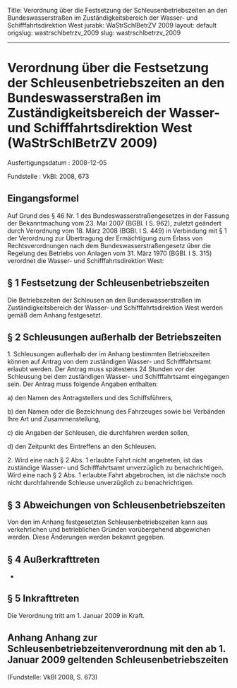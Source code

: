 Title: Verordnung über die Festsetzung der Schleusenbetriebszeiten an den Bundeswasserstraßen
  im Zuständigkeitsbereich der Wasser- und Schifffahrtsdirektion West
jurabk: WaStrSchlBetrZV 2009
layout: default
origslug: wastrschlbetrzv_2009
slug: wastrschlbetrzv_2009

---

# Verordnung über die Festsetzung der Schleusenbetriebszeiten an den Bundeswasserstraßen im Zuständigkeitsbereich der Wasser- und Schifffahrtsdirektion West (WaStrSchlBetrZV 2009)

Ausfertigungsdatum
:   2008-12-05

Fundstelle
:   VkBl: 2008, 673


## Eingangsformel

Auf Grund des § 46 Nr. 1 des Bundeswasserstraßengesetzes in der
Fassung der Bekanntmachung vom 23. Mai 2007 (BGBl. I S. 962), zuletzt
geändert durch Verordnung vom 18. März 2008 (BGBl. I S. 449) in
Verbindung mit § 1 der Verordnung zur Übertragung der Ermächtigung zum
Erlass von Rechtsverordnungen nach dem Bundeswasserstraßengesetz über
die Regelung des Betriebs von Anlagen vom 31. März 1970 (BGBl. I S.
315) verordnet die Wasser- und Schifffahrtsdirektion West:


## § 1 Festsetzung der Schleusenbetriebszeiten

Die Betriebszeiten der Schleusen an den Bundeswasserstraßen im
Zuständigkeitsbereich der Wasser- und Schifffahrtsdirektion West
werden gemäß dem Anhang festgesetzt.


## § 2 Schleusungen außerhalb der Betriebszeiten

1\. Schleusungen außerhalb der im Anhang bestimmten Betriebszeiten
können auf Antrag von dem zuständigen Wasser- und Schifffahrtsamt
erlaubt werden. Der Antrag muss spätestens 24 Stunden vor der
Schleusung bei dem zuständigen Wasser- und Schifffahrtsamt eingegangen
sein. Der Antrag muss folgende Angaben enthalten:

a)  den Namen des Antragstellers und des Schiffsführers,


b)  den Namen oder die Bezeichnung des Fahrzeuges sowie bei Verbänden Ihre
    Art und Zusammenstellung,


c)  die Angaben der Schleusen, die durchfahren werden sollen,


d)  den Zeitpunkt des Eintreffens an den Schleusen.




2\. Wird eine nach § 2 Abs. 1 erlaubte Fahrt nicht angetreten, ist das
zuständige Wasser- und Schifffahrtsamt unverzüglich zu
benachrichtigen. Wird eine nach § 2 Abs. 1 erlaubte Fahrt abgebrochen,
ist die nächste noch nicht durchfahrende Schleuse unverzüglich zu
benachrichtigen.


## § 3 Abweichungen von Schleusenbetriebszeiten

Von den im Anhang festgesetzten Schleusenbetriebszeiten kann aus
verkehrlichen und betrieblichen Gründen vorübergehend abgewichen
werden. Diese Änderungen werden bekannt gegeben.


## § 4 Außerkrafttreten

-


## § 5 Inkrafttreten

Die Verordnung tritt am 1. Januar 2009 in Kraft.


## Anhang Anhang zur Schleusenbetriebzeitenverordnung mit den ab 1. Januar 2009 geltenden Schleusenbetriebszeiten

(Fundstelle: VkBl 2008, S. 673)

